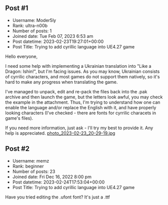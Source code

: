 ## Post #1
- Username: Moder5ly
- Rank: ultra-n00b
- Number of posts: 1
- Joined date: Tue Feb 07, 2023 6:53 am
- Post datetime: 2023-02-23T19:27:01+00:00
- Post Title: Trying to add cyrillic language into UE4.27 game

Hello everyone,

I need some help with implementing a Ukrainian translation into "Like a Dragon: Ishin!", but I'm facing issues. As you may know, Ukrainian consists of cyrrilic characters, and most games do not support them natively, so it's hard to make any progress when translating the game.

I've managed to unpack, edit and re-pack the files back into the .pak archive and then launch the game, but the letters look awful, you may check the example in the attachment. Thus, I'm trying to understand how one can enable the language and/or replace the English with it, and have properly looking characters (I've checked - there are fonts for cyrrilic characets in game's files).

If you need more information, just ask - I'll try my best to provide it. Any help is appreciated.
[photo_2023-02-23_20-29-19.jpg](https://xentaxbackup.github.io/file/23436_photo_2023-02-23_20-29-19.jpg)
## Post #2
- Username: memz
- Rank: beginner
- Number of posts: 23
- Joined date: Fri Dec 16, 2022 8:00 pm
- Post datetime: 2023-02-24T17:53:04+00:00
- Post Title: Trying to add cyrillic language into UE4.27 game

Have you tried editing the .ufont font? It's just a .ttf

